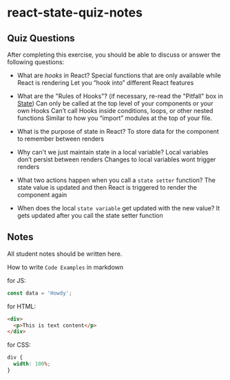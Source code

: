 # react-state-quiz-notes

## Quiz Questions

After completing this exercise, you should be able to discuss or answer the following questions:

- What are _hooks_ in React?
  Special functions that are only available while React is rendering
  Let you “hook into” different React features

- What are the "Rules of Hooks"? (if necessary, re-read the "Pitfall" box in [State](https://react.dev/learn/state-a-components-memory))
  Can only be called at the top level of your components or your own Hooks
  Can’t call Hooks inside conditions, loops, or other nested functions
  Similar to how you “import” modules at the top of your file.

- What is the purpose of state in React?
  To store data for the component to remember between renders

- Why can't we just maintain state in a local variable?
  Local variables don’t persist between renders
  Changes to local variables wont trigger renders

- What two actions happen when you call a `state setter` function?
  The state value is updated and then React is triggered to render the component again

- When does the local `state variable` get updated with the new value?
  It gets updated after you call the state setter function

## Notes

All student notes should be written here.

How to write `Code Examples` in markdown

for JS:

```javascript
const data = 'Howdy';
```

for HTML:

```html
<div>
  <p>This is text content</p>
</div>
```

for CSS:

```css
div {
  width: 100%;
}
```
